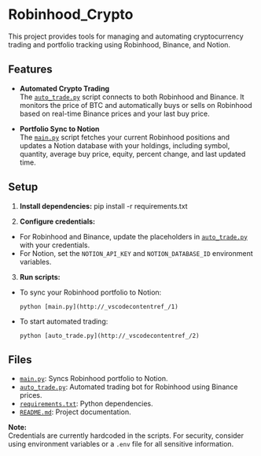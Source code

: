 
# Robinhood_Crypto

This project provides tools for managing and automating cryptocurrency trading and portfolio tracking using Robinhood, Binance, and Notion.

## Features

- **Automated Crypto Trading**  
  The [`auto_trade.py`](auto_trade.py) script connects to both Robinhood and Binance. It monitors the price of BTC and automatically buys or sells on Robinhood based on real-time Binance prices and your last buy price.

- **Portfolio Sync to Notion**  
  The [`main.py`](main.py) script fetches your current Robinhood positions and updates a Notion database with your holdings, including symbol, quantity, average buy price, equity, percent change, and last updated time.

## Setup

1. **Install dependencies:**
    pip install -r requirements.txt

2. **Configure credentials:**
- For Robinhood and Binance, update the placeholders in [`auto_trade.py`](auto_trade.py) with your credentials.
- For Notion, set the `NOTION_API_KEY` and `NOTION_DATABASE_ID` environment variables.

3. **Run scripts:**
- To sync your Robinhood portfolio to Notion:
  ```
  python [main.py](http://_vscodecontentref_/1)
  ```
- To start automated trading:
  ```
  python [auto_trade.py](http://_vscodecontentref_/2)
  ```

## Files

- [`main.py`](main.py): Syncs Robinhood portfolio to Notion.
- [`auto_trade.py`](auto_trade.py): Automated trading bot for Robinhood using Binance prices.
- [`requirements.txt`](requirements.txt): Python dependencies.
- [`README.md`](README.md): Project documentation.

**Note:**  
Credentials are currently hardcoded in the scripts. For security, consider using environment variables or a `.env` file for all sensitive information.